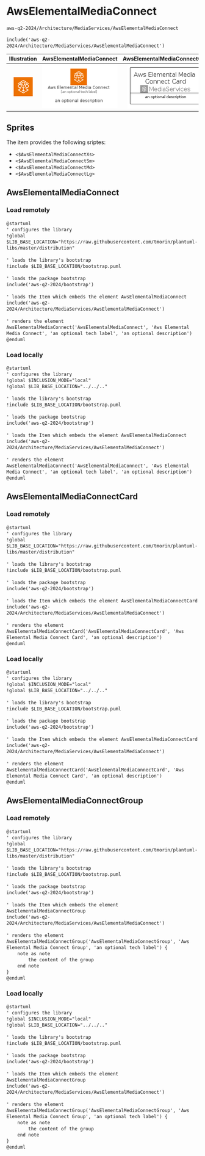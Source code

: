 # AwsElementalMediaConnect


```text
aws-q2-2024/Architecture/MediaServices/AwsElementalMediaConnect
```

```text
include('aws-q2-2024/Architecture/MediaServices/AwsElementalMediaConnect')
```



| Illustration | AwsElementalMediaConnect | AwsElementalMediaConnectCard | AwsElementalMediaConnectGroup |
| :---: | :---: | :---: | :---: |
| ![illustration for Illustration](../../../aws-q2-2024/Architecture/MediaServices/AwsElementalMediaConnect.png) | ![illustration for AwsElementalMediaConnect](../../../aws-q2-2024/Architecture/MediaServices/AwsElementalMediaConnect.Local.png) | ![illustration for AwsElementalMediaConnectCard](../../../aws-q2-2024/Architecture/MediaServices/AwsElementalMediaConnectCard.Local.png) | ![illustration for AwsElementalMediaConnectGroup](../../../aws-q2-2024/Architecture/MediaServices/AwsElementalMediaConnectGroup.Local.png) |



## Sprites
The item provides the following sriptes:

- `<$AwsElementalMediaConnectXs>`
- `<$AwsElementalMediaConnectSm>`
- `<$AwsElementalMediaConnectMd>`
- `<$AwsElementalMediaConnectLg>`





## AwsElementalMediaConnect

### Load remotely
```plantuml
@startuml
' configures the library
!global $LIB_BASE_LOCATION="https://raw.githubusercontent.com/tmorin/plantuml-libs/master/distribution"

' loads the library's bootstrap
!include $LIB_BASE_LOCATION/bootstrap.puml

' loads the package bootstrap
include('aws-q2-2024/bootstrap')

' loads the Item which embeds the element AwsElementalMediaConnect
include('aws-q2-2024/Architecture/MediaServices/AwsElementalMediaConnect')

' renders the element
AwsElementalMediaConnect('AwsElementalMediaConnect', 'Aws Elemental Media Connect', 'an optional tech label', 'an optional description')
@enduml
```

### Load locally
```plantuml
@startuml
' configures the library
!global $INCLUSION_MODE="local"
!global $LIB_BASE_LOCATION="../../.."

' loads the library's bootstrap
!include $LIB_BASE_LOCATION/bootstrap.puml

' loads the package bootstrap
include('aws-q2-2024/bootstrap')

' loads the Item which embeds the element AwsElementalMediaConnect
include('aws-q2-2024/Architecture/MediaServices/AwsElementalMediaConnect')

' renders the element
AwsElementalMediaConnect('AwsElementalMediaConnect', 'Aws Elemental Media Connect', 'an optional tech label', 'an optional description')
@enduml
```

## AwsElementalMediaConnectCard

### Load remotely
```plantuml
@startuml
' configures the library
!global $LIB_BASE_LOCATION="https://raw.githubusercontent.com/tmorin/plantuml-libs/master/distribution"

' loads the library's bootstrap
!include $LIB_BASE_LOCATION/bootstrap.puml

' loads the package bootstrap
include('aws-q2-2024/bootstrap')

' loads the Item which embeds the element AwsElementalMediaConnectCard
include('aws-q2-2024/Architecture/MediaServices/AwsElementalMediaConnect')

' renders the element
AwsElementalMediaConnectCard('AwsElementalMediaConnectCard', 'Aws Elemental Media Connect Card', 'an optional description')
@enduml
```

### Load locally
```plantuml
@startuml
' configures the library
!global $INCLUSION_MODE="local"
!global $LIB_BASE_LOCATION="../../.."

' loads the library's bootstrap
!include $LIB_BASE_LOCATION/bootstrap.puml

' loads the package bootstrap
include('aws-q2-2024/bootstrap')

' loads the Item which embeds the element AwsElementalMediaConnectCard
include('aws-q2-2024/Architecture/MediaServices/AwsElementalMediaConnect')

' renders the element
AwsElementalMediaConnectCard('AwsElementalMediaConnectCard', 'Aws Elemental Media Connect Card', 'an optional description')
@enduml
```

## AwsElementalMediaConnectGroup

### Load remotely
```plantuml
@startuml
' configures the library
!global $LIB_BASE_LOCATION="https://raw.githubusercontent.com/tmorin/plantuml-libs/master/distribution"

' loads the library's bootstrap
!include $LIB_BASE_LOCATION/bootstrap.puml

' loads the package bootstrap
include('aws-q2-2024/bootstrap')

' loads the Item which embeds the element AwsElementalMediaConnectGroup
include('aws-q2-2024/Architecture/MediaServices/AwsElementalMediaConnect')

' renders the element
AwsElementalMediaConnectGroup('AwsElementalMediaConnectGroup', 'Aws Elemental Media Connect Group', 'an optional tech label') {
    note as note
        the content of the group
    end note
}
@enduml
```

### Load locally
```plantuml
@startuml
' configures the library
!global $INCLUSION_MODE="local"
!global $LIB_BASE_LOCATION="../../.."

' loads the library's bootstrap
!include $LIB_BASE_LOCATION/bootstrap.puml

' loads the package bootstrap
include('aws-q2-2024/bootstrap')

' loads the Item which embeds the element AwsElementalMediaConnectGroup
include('aws-q2-2024/Architecture/MediaServices/AwsElementalMediaConnect')

' renders the element
AwsElementalMediaConnectGroup('AwsElementalMediaConnectGroup', 'Aws Elemental Media Connect Group', 'an optional tech label') {
    note as note
        the content of the group
    end note
}
@enduml
```

